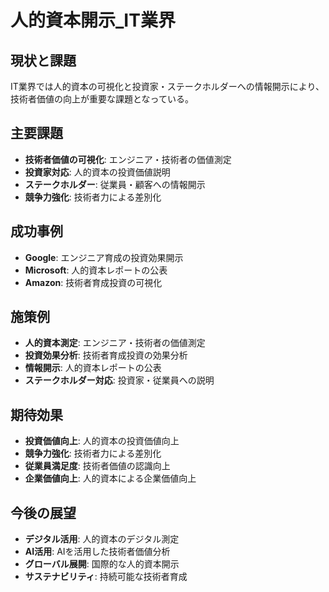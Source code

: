 # 人的資本開示_IT業界

## 現状と課題
IT業界では人的資本の可視化と投資家・ステークホルダーへの情報開示により、技術者価値の向上が重要な課題となっている。

## 主要課題
- **技術者価値の可視化**: エンジニア・技術者の価値測定
- **投資家対応**: 人的資本の投資価値説明
- **ステークホルダー**: 従業員・顧客への情報開示
- **競争力強化**: 技術者力による差別化

## 成功事例
- **Google**: エンジニア育成の投資効果開示
- **Microsoft**: 人的資本レポートの公表
- **Amazon**: 技術者育成投資の可視化

## 施策例
- **人的資本測定**: エンジニア・技術者の価値測定
- **投資効果分析**: 技術者育成投資の効果分析
- **情報開示**: 人的資本レポートの公表
- **ステークホルダー対応**: 投資家・従業員への説明

## 期待効果
- **投資価値向上**: 人的資本の投資価値向上
- **競争力強化**: 技術者力による差別化
- **従業員満足度**: 技術者価値の認識向上
- **企業価値向上**: 人的資本による企業価値向上

## 今後の展望
- **デジタル活用**: 人的資本のデジタル測定
- **AI活用**: AIを活用した技術者価値分析
- **グローバル展開**: 国際的な人的資本開示
- **サステナビリティ**: 持続可能な技術者育成 